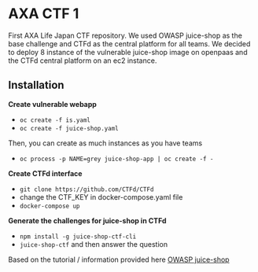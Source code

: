 # AXA CTF 1

First AXA Life Japan CTF repository. We used OWASP juice-shop as the base challenge and CTFd as the central platform for all teams.
We decided to deploy 8 instance of the vulnerable juice-shop image on openpaas and the CTFd central platform on an ec2 instance.

## Installation

**Create vulnerable webapp**

- `oc create -f is.yaml`
- `oc create -f juice-shop.yaml`

Then, you can create as much instances as you have teams
- `oc process -p NAME=grey juice-shop-app | oc create -f -`

**Create CTFd interface**

- `git clone https://github.com/CTFd/CTFd`
- change the CTF_KEY in docker-compose.yaml file
- `docker-compose up`

**Generate the challenges for juice-shop in CTFd**

- `npm install -g juice-shop-ctf-cli`
- `juice-shop-ctf` and then answer the question

Based on the tutorial / information provided here [OWASP juice-shop](https://bkimminich.gitbooks.io/pwning-owasp-juice-shop/content/part1/ctf.html)
